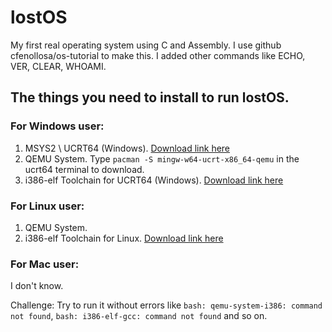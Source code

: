 # lostOS
My first real operating system using C and Assembly. I use github cfenollosa/os-tutorial to make this.
I added other commands like ECHO, VER, CLEAR, WHOAMI.

## The things you need to install to run lostOS. </br>

### For Windows user:
1) MSYS2 \ UCRT64 (Windows).  <a href="https://msys2.org">Download link here</a>
2) QEMU System. Type `pacman -S mingw-w64-ucrt-x86_64-qemu` in the ucrt64 terminal to download.
3) i386-elf Toolchain for UCRT64 (Windows). <a href="https://github.com/nativeos/i386-elf-toolchain/releases">Download link here</a>

### For Linux user:
1) QEMU System.
2) i386-elf Toolchain for Linux. <a href="https://github.com/nativeos/i386-elf-toolchain/releases">Download link here</a>

### For Mac user:
I don't know.

Challenge: Try to run it without errors like `bash: qemu-system-i386: command not found`, `bash: i386-elf-gcc: command not found` and so on.
